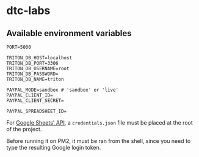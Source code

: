 # dtc-labs

## Available environment variables

```env
PORT=5000

TRITON_DB_HOST=localhost
TRITON_DB_PORT=3306
TRITON_DB_USERNAME=root
TRITON_DB_PASSWORD=
TRITON_DB_NAME=triton

PAYPAL_MODE=sandbox # 'sandbox' or 'live'
PAYPAL_CLIENT_ID=
PAYPAL_CLIENT_SECRET=

PAYPAL_SPREADSHEET_ID=
```

For [Google Sheets' API](https://console.developers.google.com/apis/credentials), a `credentials.json` file must be placed at the root of the project.

Before running it on PM2, it must be ran from the shell, since you need to type the resulting Google login token.
